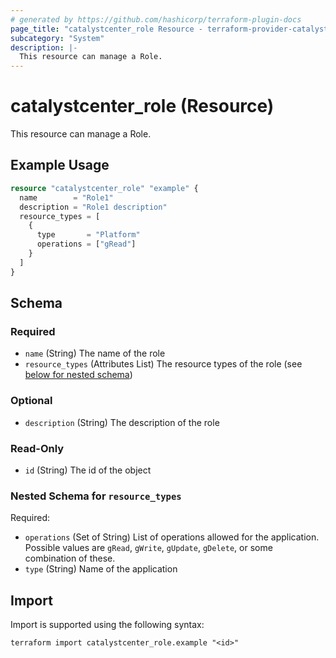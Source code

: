 ```yaml
---
# generated by https://github.com/hashicorp/terraform-plugin-docs
page_title: "catalystcenter_role Resource - terraform-provider-catalystcenter"
subcategory: "System"
description: |-
  This resource can manage a Role.
---
```


# catalystcenter_role (Resource)

This resource can manage a Role.

## Example Usage

```terraform
resource "catalystcenter_role" "example" {
  name        = "Role1"
  description = "Role1 description"
  resource_types = [
    {
      type       = "Platform"
      operations = ["gRead"]
    }
  ]
}
```

<!-- schema generated by tfplugindocs -->
## Schema

### Required

- `name` (String) The name of the role
- `resource_types` (Attributes List) The resource types of the role (see [below for nested schema](#nestedatt--resource_types))

### Optional

- `description` (String) The description of the role

### Read-Only

- `id` (String) The id of the object

<a id="nestedatt--resource_types"></a>
### Nested Schema for `resource_types`

Required:

- `operations` (Set of String) List of operations allowed for the application. Possible values are `gRead`, `gWrite`, `gUpdate`, `gDelete`, or some combination of these.
- `type` (String) Name of the application

## Import

Import is supported using the following syntax:

```shell
terraform import catalystcenter_role.example "<id>"
```
